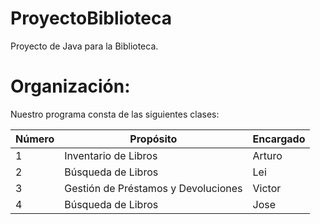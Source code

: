 # ProyectoBiblioteca
Proyecto de Java para la Biblioteca.

# Organización:

Nuestro programa consta de las siguientes clases:

| Número | Propósito  | Encargado |
| ------------- | ------------- | ------------- |
| 1  | Inventario de Libros  | Arturo |
| 2  | Búsqueda de Libros | Lei |
| 3  | Gestión de Préstamos y Devoluciones | Victor |
| 4  | Búsqueda de Libros | Jose |  
